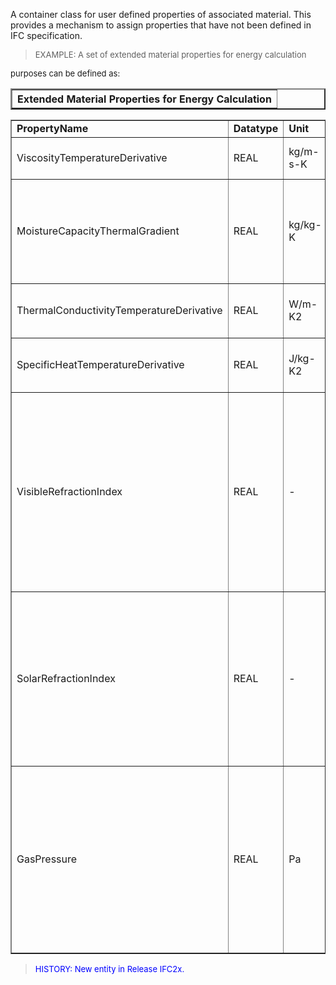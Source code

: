﻿A container class for user defined properties of associated material. This provides a mechanism to assign properties that have not been defined in IFC specification.

> <font size="-1"><p> EXAMPLE: A set of extended material properties for energy calculation 

purposes can be defined as:</p>

<table align="Center" border="2" cellspacing="0" cellpadding="0" width="100%">
<th>Extended Material Properties for Energy Calculation</th>
</table><table border="1" width="100%">
  <tr>
    <td>
    <b>PropertyName</b>
    </td>
    <td>
    <b>Datatype</b>
    </td>
    <td>
    <b>Unit</b>
    </td>
    <td>
    <b>Description</b>
    </td>
  </tr>
  <tr>
    <td>
    ViscosityTemperatureDerivative
    </td>
    <td>
    REAL
    </td>
    <td>
    kg/m-s-K
    </td>
    <td>
    Viscosity temperature derivative.
    </td>
  </tr>
  <tr>
    <td>
    MoistureCapacityThermalGradient
    </td>
    <td>
    REAL
    </td>
    <td>
    kg/kg-K
    </td>
    <td>
    Thermal gradient coefficient for moisture capacity. Based on water vapor density.
    </td>
  </tr>
  <tr>
    <td>
    ThermalConductivityTemperatureDerivative
    </td>
    <td>
    REAL
    </td>
    <td>
    W/m-K2
    </td>
    <td>
    Thermal conductivity temperature derivative.
    </td>
  </tr>
  <tr>
    <td>
    SpecificHeatTemperatureDerivative
    </td>
    <td>
    REAL
    </td>
    <td>
    J/kg-K2
    </td>
    <td>
    Specific heat temperature derivative.
    </td>
  </tr>
  <tr>
    <td>
    VisibleRefractionIndex
    </td>
    <td>
    REAL
    </td>
    <td>
    -
    </td>
    <td>
    Index of refraction (visible) defines the "bending" of the solar ray in the visible spectrum when it 

passes from one medium into another.
    </td>
  </tr>
  <tr>
    <td>
    SolarRefractionIndex
    </td>
    <td>
    REAL
    </td>
    <td>
    -
    </td>
    <td>
    Index of refraction (solar) defines the "bending" of the solar ray when it passes from one medium 

into another.
    </td>
  </tr>
  <tr>
    <td>
    GasPressure
    </td>
    <td>
    REAL
    </td>
    <td>
    Pa
    </td>
    <td>
    Fill pressure (e.g. for between-pane gas fills): the pressure exerted by a mass of gas confined in a 

constant volume.
    </td>
  </tr>

</table>

</font>

> <font color="#0000FF" size="-1">HISTORY: New entity in Release IFC2x.</font>
